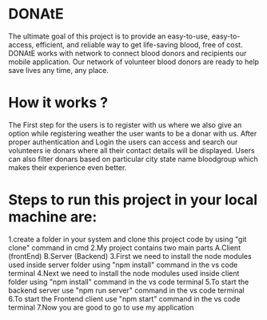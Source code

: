 # DONAtE
The ultimate goal of this project is to provide an easy-to-use, easy-to-access, efficient, and reliable way to get life-saving blood, free of cost. DONAtE works with network to connect blood donors and recipients our mobile application. Our network of volunteer blood donors are ready to help save lives any time, any place.

# How it works ?
The First step for the users is to register with us where we also give an option while registering weather the user wants to be a donar with us. After proper authentication and Login the users can access and search our volunteers ie donars where all their contact details will be displayed. Users can also filter donars based on particular city state name bloodgroup which makes their experience even better.

# Steps to run this project in your local machine are:
1.create a folder in your system and clone this project code by using "git clone" command in cmd
2.My project contains two main parts A.Client (frontEnd) B.Server (Backend)
3.First we need to install the node modules used inside server folder using "npm install" command in the vs code terminal
4.Next we need to install the node modules used inside client folder using "npm install" command in the vs code terminal
5.To start the backend server use "npm run server" command in the vs code terminal
6.To start the Frontend client use "npm start" command in the vs code terminal
7.Now you are good to go to use my application

